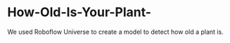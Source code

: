 # How-Old-Is-Your-Plant-
We used Roboflow Universe to create a model to detect how old a plant is. 
